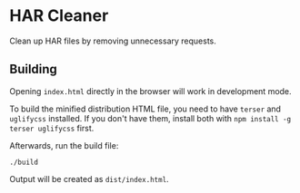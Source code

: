 # HAR Cleaner

Clean up HAR files by removing unnecessary requests.

## Building

Opening `index.html` directly in the browser will work in development mode.

To build the minified distribution HTML file, you need to have `terser` and `uglifycss` installed. If you don't have them, install both with `npm install -g terser uglifycss` first.

Afterwards, run the build file:

```
./build
```

Output will be created as `dist/index.html`.

